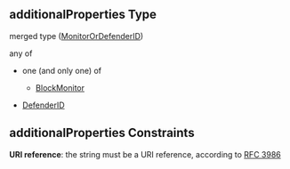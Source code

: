 ## additionalProperties Type

merged type ([MonitorOrDefenderID](definitions-definitions-monitorordefenderid.md))

any of

*   one (and only one) of

    *   [BlockMonitor](definitions-definitions-blockmonitor.md "check type definition")

*   [DefenderID](definitions-definitions-defenderid.md "check type definition")

## additionalProperties Constraints

**URI reference**: the string must be a URI reference, according to [RFC 3986](https://tools.ietf.org/html/rfc3986 "check the specification")
